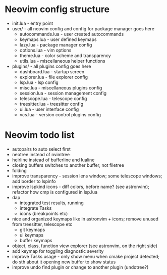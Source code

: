 # Neovim config structure
- init.lua - entry point
- user/ - all neovim config and config for package manager goes here
	- autocommands.lua - user created autocommands
	- keymaps.lua - user defined keymaps
	- lazy.lua - package manager config
	- options.lua - vim options
	- theme.lua - color scheme and transparency
	- utils.lua - miscellaneous helper functions
- plugins/ - all plugins config goes here
	- dashboard.lua - startup screen
	- explorer.lua - file explorer config
	- lsp.lua - lsp config
	- misc.lua - miscellaneous plugins config
	- session.lua - session management config
	- telescope.lua - telescope config
	- treesitter.lua - treesitter config
	- ui.lua - user interface config
	- vcs.lua - version control plugins config

# Neovim todo list
- autopairs to auto select first
- neotree instead of nvimtree
- heirline instead of bufferline and lualine
- closing buffers switches to another buffer, not filetree
- folding
- improve transparency - session lens window; some telescope windows; add border to lspinfo
- improve lspkind icons - diff colors, before name? (see astronvim); refactor how cmp is configured in lsp.lua
- dap
	- integrated test results, running
	- integrate Tasks
	- icons (breakpoints etc)
- nice and organized keymaps like in astronvim + icons; remove unused from treesitter, telescope etc
	- git keymaps
	- ui keymaps
	- buffer keymaps
- object, class, function view explorer (see astronvim, on the right side)
- add keymap for toggling diagnostic severity
- improve Tasks usage - only show menu when cmake project detected; do sth about it opening new buffer to show status
- improve undo find plugin or change to another plugin (undotree?)
